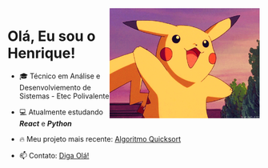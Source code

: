 <img align="right" src="hello.gif" width="300rem">
<h1 align="left">Olá, Eu sou o Henrique!</h1>

- 🎓 Técnico em Análise e Desenvolviemento de Sistemas - Etec Polivalente

- 💻 Atualmente estudando **_React_** e **_Python_**

- 🔥 Meu projeto mais recente: [Algoritmo Quicksort](https://github.com/HenriqueSoriano/Algoritmo-Quicksort)

- 📫 Contato: [Diga Olá!](mailto:sorianol.henrique@gmail.com?subject=Hello%20again)
